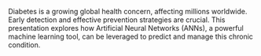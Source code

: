 Diabetes is a growing global health concern, affecting millions worldwide.
Early detection and effective prevention strategies are crucial.
This presentation explores how Artificial Neural Networks (ANNs), a powerful machine learning tool, can be leveraged to predict and manage this chronic condition.

